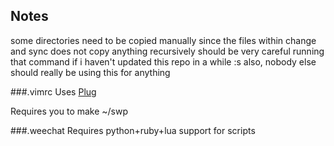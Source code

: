 ## Notes

some directories need to be copied manually since the files within change and
sync does not copy anything recursively
should be very careful running that command if i haven't updated this repo in a while :s
also, nobody else should really be using this for anything

###.vimrc
Uses [Plug](https://github.com/junegunn/vim-plug)

Requires you to make ~/swp

###.weechat
Requires python+ruby+lua support for scripts

